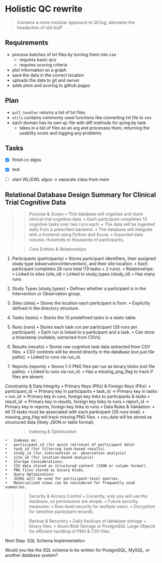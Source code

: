 # Holistic QC rewrite

> Contains a more modular approach to QCing, alleviates the headaches of old stuff


## Requirements
- process batches of txt files by turning them into csv
    - requires basic qcs
    - requires scoring criteria
- plot information on a graph
- save the data in the correct location
- uploads the data to git and server
- adds plots and scoring to github pages


## Plan

- `pull_handler` returns a list of txt files
- `utils` contains commonly used functions like converting txt file to csv
- each domain has its own qc file with diff methods for qcing by task
    - takes in a list of files as an arg and processes them, returning the usability score and logging any problems


## Tasks
- [x] finish cc algos
- [x] test
- [ ] start WL/DWL algos -> separate class from mem



## Relational Database Design Summary for Clinical Trial Cognitive Data

>>Purpose & Scope
	•	This database will organize and store clinical trial cognitive data.
	•	Each participant completes 13 cognitive tasks over two runs each.
	•	The data will be ingested daily from a prewritten backend.
	•	The database will integrate with a frontend using Python and Azure.
	•	Expected data volume: Hundreds to thousands of participants.

>>Core Entities & Relationships

1. Participants (participants)
	•	Stores participant identifiers, their assigned study type (observation/intervention), and their site location.
	•	Each participant completes 26 runs total (13 tasks × 2 runs).
	•	Relationships:
	•	Linked to sites (site_id)
	•	Linked to study_types (study_id)
	•	Has many runs

2. Study Types (study_types)
	•	Defines whether a participant is in the Intervention or Observation group.

3. Sites (sites)
	•	Stores the location each participant is from.
	•	Explicitly defined in the directory structure.

4. Tasks (tasks)
	•	Stores the 13 predefined tasks in a static table.

5. Runs (runs)
	•	Stores each task run per participant (26 runs per participant).
	•	Each run is linked to a participant and a task.
	•	Can store a timestamp (nullable, extracted from CSVs).

6. Results (results)
	•	Stores raw cognitive task data extracted from CSV files.
	•	CSV contents will be stored directly in the database (not just file paths).
	•	Linked to runs via run_id.

7. Reports (reports)
	•	Stores 1-2 PNG files per run as binary blobs (not file paths).
	•	Linked to runs via run_id.
	•	Has a missing_png_flag to track if files are absent.

Constraints & Data Integrity
	•	Primary Keys (PKs) & Foreign Keys (FKs):
	•	participant_id → Primary key in participants
	•	task_id → Primary key in tasks
	•	run_id → Primary key in runs, foreign key links to participants & tasks
	•	result_id → Primary key in results, foreign key links to runs
	•	report_id → Primary key in reports, foreign key links to runs
	•	Data Rules & Validation:
	•	All 13 tasks must be associated with each participant (26 runs total).
	•	missing_png_flag will track missing PNG files.
	•	csv_data will be stored as structured data (likely JSON or table format).

>>Indexing & Optimization

	•	Indexes on:
	•	participant_id (for quick retrieval of participant data)
	•	task_id (for filtering task-based results)
	•	study_id (for intervention vs. observation analysis)
	•	site_id (for location-based analysis)
	•	Storage Considerations:
	•	CSV data stored as structured content (JSON or column format).
	•	PNG files stored as binary blobs.
	•	Query Optimization:
	•	JOINs will be used for participant-level queries.
	•	Materialized views can be considered for frequently used summaries.

>>Security & Access Control
	•	Currently, only you will use the database, so permissions are simple.
	•	Future security measures:
	•	Row-level security for multiple users.
	•	Encryption for sensitive participant records.

>>Backup & Recovery
	•	Daily backups of database storage + binary files.
	•	Azure Blob Storage or PostgreSQL Large Objects for efficient handling of PNG & CSV files.

Next Step: SQL Schema Implementation

Would you like the SQL schema to be written for PostgreSQL, MySQL, or another database system?
